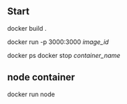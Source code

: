 ## Start 

docker build .

docker run -p 3000:3000 <i>image_id</i>

docker ps
docker stop <i>container_name</i>

## node container 

docker run node
